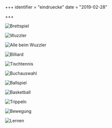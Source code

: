 +++
identifier = "eindruecke"
date = "2019-02-28"

+++

![Brettspiel](/images/nachmittagsbetreuung/9.jpg)

![Wuzzler](/images/nachmittagsbetreuung/10.jpg)

![Alle beim Wuzzler](/images/nachmittagsbetreuung/12.jpg)

![Billiard](/images/nachmittagsbetreuung/15.jpg)

![Tischtennis](/images/nachmittagsbetreuung/25.jpg)

![Buchauswahl](/images/nachmittagsbetreuung/28.jpg)

![Ballspiel](/images/nachmittagsbetreuung/42.jpg)

![Basketball](/images/nachmittagsbetreuung/49.jpg)

![Trippeln](/images/nachmittagsbetreuung/52.jpg)

![Bewegung](/images/nachmittagsbetreuung/53.jpg)

![Lernen](/images/nachmittagsbetreuung/68.jpg)

